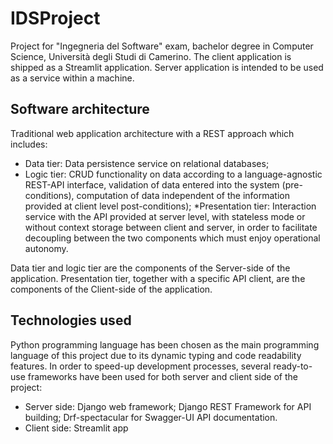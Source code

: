 # IDSProject

Project for "Ingegneria del Software" exam, bachelor degree in Computer Science, Università degli Studi di Camerino.
The client application is shipped as a Streamlit application. Server application is intended to be used as a service within a machine. 

## Software architecture
Traditional web application architecture with a REST approach which includes:

* Data tier: Data persistence service on relational databases;
* Logic tier: CRUD functionality on data according to a language-agnostic REST-API interface, validation of data entered into the system (pre-conditions), computation of data independent of the information provided at client level post-conditions);
*Presentation tier: Interaction service with the API provided at server level, with stateless mode or without context storage between client and server, in order to facilitate decoupling between the two components which must enjoy operational autonomy.

Data tier and logic tier are the components of the Server-side of the application.
Presentation tier, together with a specific API client, are the components of the Client-side of the application.

## Technologies used

Python programming language has been chosen as the main programming language of this project due to its dynamic typing and code readability features. In order to speed-up development processes, several ready-to-use frameworks have been used for both server and client side of the project:

* Server side: Django web framework; Django REST Framework for API building; Drf-spectacular for Swagger-UI API documentation.
* Client side: Streamlit app
